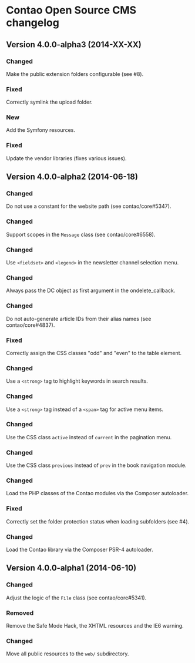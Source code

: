 Contao Open Source CMS changelog
================================

Version 4.0.0-alpha3 (2014-XX-XX)
---------------------------------

### Changed
Make the public extension folders configurable (see #8).

### Fixed
Correctly symlink the upload folder.

### New
Add the Symfony resources.

### Fixed
Update the vendor libraries (fixes various issues).


Version 4.0.0-alpha2 (2014-06-18)
---------------------------------

### Changed
Do not use a constant for the website path (see contao/core#5347).

### Changed
Support scopes in the `Message` class (see contao/core#6558).

### Changed
Use `<fieldset>` and `<legend>` in the newsletter channel selection menu.

### Changed
Always pass the DC object as first argument in the ondelete_callback.

### Changed
Do not auto-generate article IDs from their alias names (see contao/core#4837).

### Fixed
Correctly assign the CSS classes "odd" and "even" to the table element.

### Changed
Use a `<strong>` tag to highlight keywords in search results.

### Changed
Use a `<strong>` tag instead of a `<span>` tag for active menu items.

### Changed
Use the CSS class `active` instead of `current` in the pagination menu.

### Changed
Use the CSS class `previous` instead of `prev` in the book navigation module.

### Changed
Load the PHP classes of the Contao modules via the Composer autoloader.

### Fixed
Correctly set the folder protection status when loading subfolders (see #4).

### Changed
Load the Contao library via the Composer PSR-4 autoloader.


Version 4.0.0-alpha1 (2014-06-10)
---------------------------------

### Changed
Adjust the logic of the `File` class (see contao/core#5341).

### Removed
Remove the Safe Mode Hack, the XHTML resources and the IE6 warning.

### Changed
Move all public resources to the `web/` subdirectory.
